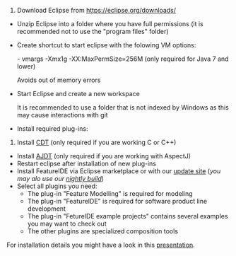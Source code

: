 1. Download Eclipse from https://eclipse.org/downloads/
- Unzip Eclipse into a folder where you have full permissions (it is recommended not to use the "program files" folder) 
- Create shortcut to start eclipse with the folowing VM options:
 
   \- vmargs -Xmx1g -XX:MaxPermSize=256M (only required for Java 7 and lower)
   
   Avoids out of memory errors
- Start Eclipse and create a new workspace
   
   It is recommended to use a folder that is not indexed by Windows as this may cause interactions with git
- Install required plug-ins:
 1. Install [CDT](https://eclipse.org/cdt/downloads.php) (only required if you are working C or C++)
 - Install [AJDT](https://eclipse.org/ajdt/downloads/) (only required if you are working with AspectJ)
 - Restart eclipse after installation of new plug-ins 
- Install FeatureIDE via Eclipse marketplace or with our [update site](http://wwwiti.cs.uni-magdeburg.de/iti_db/research/featureide/deploy/) (_you may alo use our [nightly build](http://wwwiti.cs.uni-magdeburg.de/iti_db/research/featureide/nightly/p2-updateSite/)_)
 - Select all plugins you need:
    - The plug-in "Feature Modelling" is required for modeling
     - The plug-in "FeatureIDE" is required for software product line development
     - The plug-in "FetureIDE example projects" contains several examples you may want to check out
     - The other plugins are specialized composition tools

For installation details you might have a look in this [presentation](http://wwwiti.cs.uni-magdeburg.de/iti_db/research/featureide/slides/featureide-2-getstarted.pdf). 
